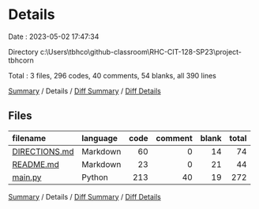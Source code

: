 # Details

Date : 2023-05-02 17:47:34

Directory c:\\Users\\tbhco\\github-classroom\\RHC-CIT-128-SP23\\project-tbhcorn

Total : 3 files,  296 codes, 40 comments, 54 blanks, all 390 lines

[Summary](results.md) / Details / [Diff Summary](diff.md) / [Diff Details](diff-details.md)

## Files
| filename | language | code | comment | blank | total |
| :--- | :--- | ---: | ---: | ---: | ---: |
| [DIRECTIONS.md](/DIRECTIONS.md) | Markdown | 60 | 0 | 14 | 74 |
| [README.md](/README.md) | Markdown | 23 | 0 | 21 | 44 |
| [main.py](/main.py) | Python | 213 | 40 | 19 | 272 |

[Summary](results.md) / Details / [Diff Summary](diff.md) / [Diff Details](diff-details.md)